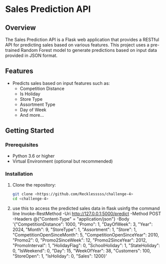 # Sales Prediction API

## Overview

The Sales Prediction API is a Flask web application that provides a RESTful API for predicting sales based on various features. This project uses a pre-trained Random Forest model to generate predictions based on input data provided in JSON format.

## Features

- Predicts sales based on input features such as:
  - Competition Distance
  - Is Holiday
  - Store Type
  - Assortment Type
  - Day of Week
  - And more...

## Getting Started

### Prerequisites

- Python 3.6 or higher
- Virtual Environment (optional but recommended)

### Installation

1. Clone the repository:
   ```bash
   git clone <https://github.com/Recklesssss/challenge-4>
   cd <challenge-4>
2. use this to access the predicted sales data in flask usinfg the command line Invoke-RestMethod -Uri http://127.0.0.1:5000/predict -Method POST -Headers @{"Content-Type" = "application/json"} -Body '{"CompetitionDistance": 1000, "Promo": 1, "DayOfWeek": 3, "Year": 2024, "Month": 9, "StoreType": 1, "Assortment": 1, "Store": 1, "CompetitionOpenSinceMonth": 5, "CompetitionOpenSinceYear": 2010, "Promo2": 0, "Promo2SinceWeek": 12, "Promo2SinceYear": 2012, "PromoInterval": 1, "HolidayFlag": 0, "SchoolHoliday": 1, "StateHoliday": 0, "IsWeekend": 0, "Day": 15, "WeekOfYear": 38, "Customers": 100, "StoreOpen": 1, "IsHoliday": 0, "Sales": 1200}'
>>